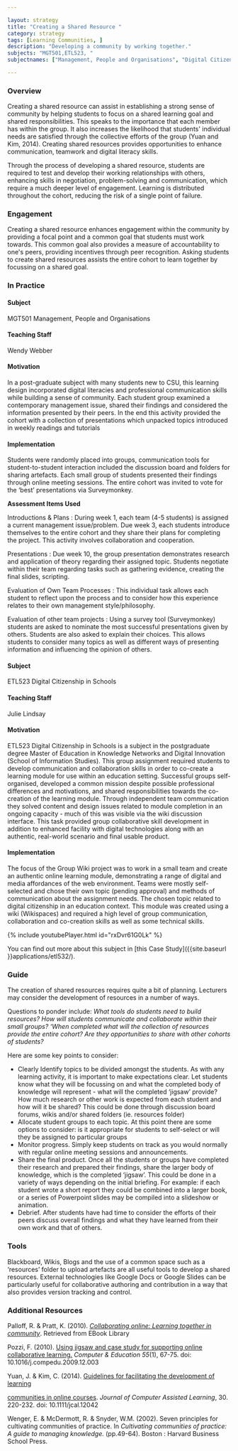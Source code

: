 ```yaml
---

layout: strategy
title: "Creating a Shared Resource "
category: strategy
tags: [Learning Communities, ]
description: "Developing a community by working together."
subjects: "MGT501,ETL523, "
subjectnames: ["Management, People and Organisations", "Digital Citizenship in Schools", ]

---
```


### Overview

Creating a shared resource can assist in establishing a strong sense of community by helping students to focus on a shared learning goal and shared responsibilities. This speaks to the importance that each member has within the group. It also increases the likelihood that students' individual needs are satisfied through the collective efforts of the group (Yuan and Kim, 2014). Creating shared resources provides opportunities to enhance communication, teamwork and digital literacy skills.  

Through the process of developing a shared resource, students are required to test and develop their working relationships with others, enhancing skills in negotiation, problem-solving and communication, which require a much deeper level of engagement. Learning is distributed throughout the cohort, reducing the risk of a single point of failure.

### Engagement

Creating a shared resource enhances engagement within the community by providing a focal point and a common goal that students must work towards. This common goal also provides a measure of accountability to one's peers, providing incentives through peer recognition. Asking students to create shared resources assists the entire cohort to learn together by focussing on a shared goal.

### In Practice
<div class="u-release practice" >

<div class="practice-item">
<div class="practice-content" markdown="1">

#### Subject

MGT501 Management, People and Organisations

#### Teaching Staff

Wendy Webber

#### Motivation

In a post-graduate subject with many students new to CSU, this learning design incorporated digital literacies and professional communication skills while building a sense of community. Each student group examined a contemporary management issue, shared their findings and considered the information presented by their peers. In the end this activity provided the cohort with a collection of presentations which unpacked topics introduced in weekly readings and tutorials

#### Implementation

Students were randomly placed into groups, communication tools for student-to-student interaction included the discussion board and folders for sharing artefacts. Each small group of students presented their findings through online meeting sessions. The entire cohort was invited to vote for the ‘best’ presentations via Surveymonkey.

**Assessment Items Used**

Introductions & Plans
: During week 1, each team (4-5 students) is assigned a current management issue/problem. Due week 3, each students introduce themselves to the entire cohort and they share their plans for completing the project. This activity involves collaboration and cooperation.

Presentations
: Due week 10, the group presentation demonstrates research and application of theory regarding their assigned topic. Students negotiate within their team regarding tasks such as gathering evidence, creating the final slides, scripting.

Evaluation of Own Team Processes
: This individual task allows each student to reflect upon the process and to consider how this experience relates to their own management style/philosophy.

Evaluation of other team projects
: Using a survey tool (Surveymonkey) students are asked to nominate the most successful presentations given by others. Students are also asked to explain their choices. This allows students to consider many topics as well as different ways of presenting information and influencing the opinion of others.

</div>
</div>

<div class="practice-item">
<div class="practice-content" markdown="1">

#### Subject

ETL523 Digital Citizenship in Schools

#### Teaching Staff

Julie Lindsay

#### Motivation

ETL523 Digital Citizenship in Schools is a subject in the postgraduate degree Master of Education in Knowledge Networks and Digital Innovation (School of Information Studies). This group assignment required students to develop communication and collaboration skills in order to co-create a learning module for use within an education setting. Successful groups self-organised, developed a common mission despite possible professional differences and motivations, and shared responsibilities towards the co-creation of the learning module. Through independent team communication they solved content and design issues related to module completion in an ongoing capacity - much of this was visible via the wiki discussion interface. This task provided group collaborative skill development in addition to enhanced facility with digital technologies along with an authentic, real-world scenario and final usable product.

#### Implementation

The focus of the Group Wiki project was to work in a small team and create an authentic online learning module, demonstrating a range of digital and media affordances of the web environment. Teams were mostly self-selected and chose their own topic (pending approval) and methods of communication about the assignment needs. The chosen topic related to digital citizenship in an education context. This module was created using a wiki (Wikispaces) and required a high level of group communication, collaboration and co-creation skills as well as some technical skills.

{% include youtubePlayer.html id="rxDvr61G0Lk" %}

You can find out more about this subject in [this Case Study]({{site.baseurl }}applications/etl532/).

</div>
</div>
</div>

### Guide

The creation of shared resources requires quite a bit of planning. Lecturers may consider the development of resources in a number of ways.

Questions to ponder include: *What tools do students need to build resources? How will students communicate and collaborate within their small groups? ‘When completed what will the collection of resources provide the entire cohort? Are they opportunities to share with other cohorts of students?*

Here are some key points to consider:

* Clearly Identify topics to be divided amongst the students.  As with any learning activity, it is important to make expectations clear. Let students know what they will be focussing on and what the completed body of knowledge will represent - what will the completed ‘jigsaw’ provide? How much research or other work is expected from each student and how will it be shared? This could be done through discussion board forums, wikis and/or shared folders (ie. resources folder)
* Allocate student groups to each topic. At this point there are some options to consider: is it appropriate for students to self-select or will they be assigned to particular groups
* Monitor progress. Simply keep students on track as you would normally with regular online meeting sessions and announcements.
* Share the final product. Once all the students or groups have completed their research and prepared their findings, share the larger body of knowledge, which is the completed ‘jigsaw’. This could be done in a variety of ways depending on the initial briefing. For example: if each student wrote a short report they could be combined into a larger book, or a series of Powerpoint slides may be compiled into a slideshow or animation.
* Debrief. After students have had time to consider the efforts of their peers discuss overall findings and what they have learned from their own work and that of others.

### Tools

Blackboard, Wikis, Blogs and the use of a common space such as a ‘resources’ folder to upload artefacts are all useful tools to develop a shared resources. External technologies like Google Docs or Google Slides can be particularly useful for collaborative authoring and contribution in a way that also provides version tracking and control.

### Additional Resources

<div class="apa-ref" markdown="1">

Palloff, R. & Pratt, K. (2010). *[Collaborating online: Learning together in community](http://www.csuau.eblib.com.ezproxy.csu.edu.au/patron/FullRecord.aspx?p=529967)*. Retrieved from EBook Library

Pozzi, F. (2010). [Using jigsaw and case study for supporting online collaborative learning.](http://www.sciencedirect.com.ezproxy.csu.edu.au/science/article/pii/S0360131509003388) *Computer & Education 55*(1), 67-75.
doi: 10.1016/j.compedu.2009.12.003

Yuan, J. & Kim, C. (2014). [Guidelines for facilitating the development of learning ](http://onlinelibrary.wiley.com.ezproxy.csu.edu.au/doi/10.1111/jcal.12042/full)

[communities in online courses](http://onlinelibrary.wiley.com.ezproxy.csu.edu.au/doi/10.1111/jcal.12042/full). *Journal of Computer Assisted Learning*, 30. 220-232. doi: 10.1111/jcal.12042

Wenger, E. & McDermott, R. & Snyder, W.M. (2002). Seven principles for cultivating communities of practice. In *Cultivating communities of practice: A guide to managing knowledge.* (pp.49-64). Boston : Harvard Business School Press.
</div>
